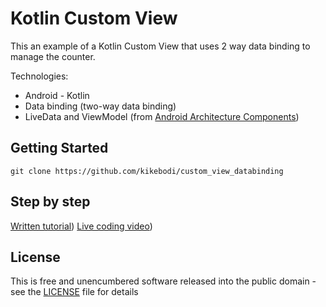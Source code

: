 # Kotlin Custom View

This an example of a Kotlin Custom View that uses 2 way data binding to manage the counter.

Technologies:
* Android - Kotlin
* Data binding (two-way data binding)
* LiveData and ViewModel (from [Android Architecture Components](https://developer.android.com/topic/libraries/architecture))

## Getting Started

```
git clone https://github.com/kikebodi/custom_view_databinding
```

## Step by step
[Written tutorial](https://kikebodi.com/two-way-databinding-android.html))
[Live coding video](https://www.youtube.com/watch?v=CoOcEv6sFkI))

## License

This is free and unencumbered software released into the public domain - see the [LICENSE](LICENSE) file for details
